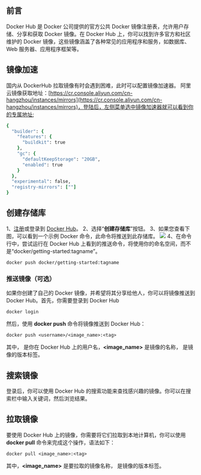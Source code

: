 ## 前言
Docker Hub 是 Docker 公司提供的官方公共 Docker 镜像注册表，允许用户存储、分享和获取 Docker 镜像。在 Docker Hub 上，你可以找到许多官方和社区维护的 Docker 镜像，这些镜像涵盖了各种常见的应用程序和服务，如数据库、Web 服务器、应用程序框架等。
## 镜像加速
国内从 DockerHub 拉取镜像有时会遇到困难，此时可以配置镜像加速器。
阿里云镜像获取地址：[https://cr.console.aliyun.com/cn-hangzhou/instances/mirrors](https://cr.console.aliyun.com/cn-hangzhou/instances/mirrors)，登陆后，左侧菜单选中镜像加速器就可以看到你的专属地址;
```tcl
{
  "builder": {
    "features": {
      "buildkit": true
    },
    "gc": {
      "defaultKeepStorage": "20GB",
      "enabled": true
    }
  },
  "experimental": false,
  "registry-mirrors": [""]
}

```
## 创建存储库
1、[注册](https://www.docker.com/pricing?utm_source=docker&utm_medium=webreferral&utm_campaign=docs_driven_upgrade)或登录到 [Docker Hub](https://hub.docker.com/)。
2、选择“**创建存储库**”按钮。
3、如果您查看下图，可以看到一个示例 Docker 命令，此命令将推送到此存储库。
![](https://cdn.nlark.com/yuque/0/2023/png/33625181/1690458879024-71894841-6a93-42d5-b8a6-d928a8b18f9e.png#averageHue=%23c0c7cd&clientId=u39a81ed2-5e45-4&from=paste&id=ua4e3116a&originHeight=280&originWidth=996&originalType=url&ratio=1.5&rotation=0&showTitle=false&status=done&style=none&taskId=u95823446-0194-4351-894b-61c187af26e&title=)
4、在命令行中，尝试运行在 Docker Hub 上看到的推送命令，将使用你的命名空间，而不是“docker/getting-started:tagname”。
```
docker push docker/getting-started:tagname
```
### 推送镜像（可选）
如果你创建了自己的 Docker 镜像，并希望将其分享给他人，你可以将镜像推送到 Docker Hub。首先，你需要登录到 Docker Hub
```
docker login
```
然后，使用 **docker push** 命令将镜像推送到 Docker Hub：
```
docker push <username>/<image_name>:<tag>
```
其中，**<username>** 是你在 Docker Hub 上的用户名，**<image_name>** 是镜像的名称，**<tag>** 是镜像的版本标签。
## 搜索镜像
登录后，你可以使用 Docker Hub 的搜索功能来查找感兴趣的镜像。你可以在搜索栏中输入关键词，然后浏览结果。
## 拉取镜像
要使用 Docker Hub 上的镜像，你需要将它们拉取到本地计算机，你可以使用 **docker pull** 命令来完成这个操作，语法如下：
```
docker pull <image_name>:<tag>
```
其中，**<image_name>** 是要拉取的镜像名称，**<tag>** 是镜像的版本标签。

